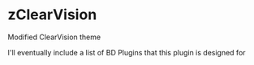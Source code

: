 # zClearVision

Modified ClearVision theme

I'll eventually include a list of BD Plugins that this plugin is designed for
